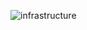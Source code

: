 
![infrastructure](https://user-images.githubusercontent.com/50138085/90187726-89932980-ddba-11ea-9980-9982fb3fc1b7.PNG)
